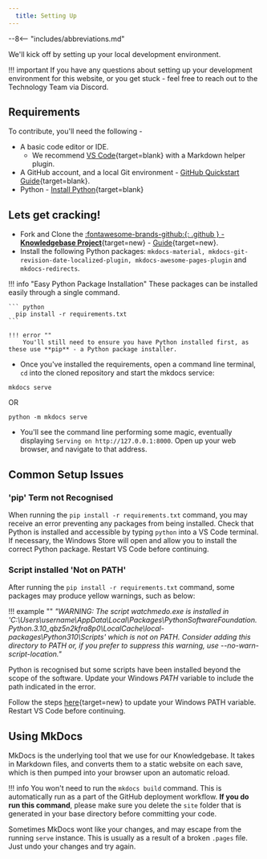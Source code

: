 ```yaml
---
  title: Setting Up
---
```


--8<-- "includes/abbreviations.md"

We'll kick off by setting up your local development environment. 

!!! important
    If you have any questions about setting up your development environment for this website, or you get stuck - feel free to reach out to the Technology Team via Discord.

## Requirements

To contribute, you'll need the following -

  * A basic code editor or IDE. 
    * We recommend [VS Code](https://code.visualstudio.com/){target=blank} with a Markdown helper plugin.
  * A GitHub account, and a local Git environment - [GitHub Quickstart Guide](https://docs.github.com/en/get-started/quickstart){target=blank}.
  * Python - [Install Python](https://www.python.org/downloads/){target=blank}

## Lets get cracking!

- Fork and Clone the [:fontawesome-brands-github:{: .github } -  **Knowledgebase Project**](https://github.com/virtualskyschool/knowledgebase){target=new} - [Guide](https://docs.github.com/en/get-started/quickstart/fork-a-repo){target=new}.
- Install the following Python packages: `mkdocs-material, mkdocs-git-revision-date-localized-plugin, mkdocs-awesome-pages-plugin` and `mkdocs-redirects`.

!!! info "Easy Python Package Installation"
    These packages can be installed easily through a single command.

    ``` python
      pip install -r requirements.txt
    ```

    !!! error ""
        You'll still need to ensure you have Python installed first, as these use **pip** - a Python package installer.

- Once you've installed the requirements, open a command line terminal, `cd` into the cloned repository and start the mkdocs service:

```
mkdocs serve
```
OR
```
python -m mkdocs serve
```

- You'll see the command line performing some magic, eventually displaying `Serving on http://127.0.0.1:8000`. Open up your web browser, and navigate to that address.

## Common Setup Issues
### 'pip' Term not Recognised
When running the `pip install -r requirements.txt` command, you may receive an error preventing any packages from being installed. Check that Python is installed and accessible by typing `python` into a VS Code terminal. If necessary, the Windows Store will open and allow you to install the correct Python package. Restart VS Code before continuing.

### Script installed 'Not on PATH'
After running the `pip install -r requirements.txt` command, some packages may produce yellow warnings, such as below:

!!! example ""
    *"WARNING: The script watchmedo.exe is installed in 'C:\Users\username\AppData\Local\Packages\PythonSoftwareFoundation.Python.3.10_qbz5n2kfra8p0\LocalCache\local-packages\Python310\Scripts' which is not on PATH. Consider adding this directory to PATH or, if you prefer to suppress this warning, use --no-warn-script-location."*

Python is recognised but some scripts have been installed beyond the scope of the software.  Update your Windows *PATH* variable to include the path indicated in the error.  

Follow the steps [here](https://www.educative.io/answers/how-to-add-python-to-path-variable-in-windows){target=new} to update your Windows PATH variable. Restart VS Code before continuing.

## Using MkDocs
MkDocs is the underlying tool that we use for our Knowledgebase. It takes in Markdown files, and converts them to a static website on each save, which is then pumped into your browser upon an automatic reload.

!!! info
    You won't need to run the `mkdocs build` command. This is automatically run as a part of the GitHub deployment workflow. **If you do run this command**, please make sure you delete the `site` folder that is generated in your base directory before committing your code.

Sometimes MkDocs wont like your changes, and may escape from the running `serve` instance. This is usually as a result of a broken `.pages` file. Just undo your changes and try again. 